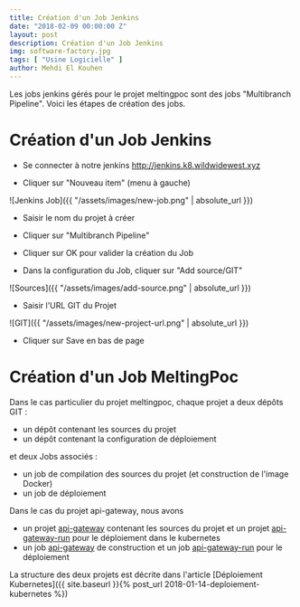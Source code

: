 ```yaml
---
title: Création d'un Job Jenkins
date: "2018-02-09 00:00:00 Z"
layout: post
description: Création d'un Job Jenkins
img: software-factory.jpg
tags: [ "Usine Logicielle" ]
author: Mehdi El Kouhen
---
```


Les jobs jenkins gérés pour le projet meltingpoc sont des jobs "Multibranch Pipeline". Voici les étapes de création des jobs.

# Création d'un Job Jenkins 

* Se connecter à notre jenkins http://jenkins.k8.wildwidewest.xyz

* Cliquer sur "Nouveau item" (menu à gauche)

![Jenkins Job]({{ "/assets/images/new-job.png" | absolute_url }})

* Saisir le nom du projet à créer

* Cliquer sur "Multibranch Pipeline"

* Cliquer sur OK pour valider la création du Job

* Dans la configuration du Job, cliquer sur "Add source/GIT"

![Sources]({{ "/assets/images/add-source.png" | absolute_url }})

* Saisir l'URL GIT du Projet

![GIT]({{ "/assets/images/new-project-url.png" | absolute_url }})

* Cliquer sur Save en bas de page

# Création d'un Job MeltingPoc

Dans le cas particulier du projet meltingpoc, chaque projet a deux dépôts GIT :

* un dépôt contenant les sources du projet
* un dépôt contenant la configuration de déploiement

et deux Jobs associés :

* un job de compilation des sources du projet (et construction de l'image Docker)
* un job de déploiement 

Dans le cas du projet api-gateway, nous avons 

* un projet [api-gateway](https://github.com/SofteamOuest/api-gateway) contenant les sources du projet et un projet [api-gateway-run](https://github.com/SofteamOuest/api-gateway-run) pour le déploiement dans le kubernetes
* un job [api-gateway](http://jenkins.k8.wildwidewest.xyz/job/api-gateway/) de construction et un job [api-gateway-run](http://jenkins.k8.wildwidewest.xyz/job/api-gateway/) pour le déploiement 


La structure des deux projets est décrite dans l'article [Déploiement Kubernetes]({{ site.baseurl }}{% post_url 2018-01-14-deploiement-kubernetes %})
